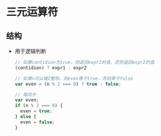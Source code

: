 # 三元运算符

## 结构

- 用于逻辑判断

    ```js
    // 如果contidion为true，则返回expr1的值，否则返回expr2的值
    (contidion) ? expr1 : expr2
    ```

    ```js
    // 如果n可以被2整除，则even等于true，否则等于false
    var even = (n % 2 === 0) ? true : false;

    // 等同于
    var even;
    if (n % 2 === 0) {
      even = true;
    } else {
      even = false;
    }
    ```
